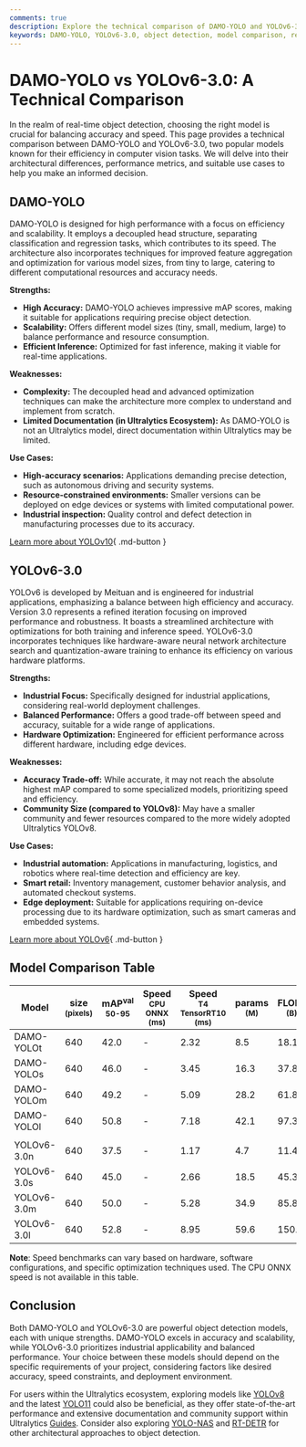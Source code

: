 ```yaml
---
comments: true
description: Explore the technical comparison of DAMO-YOLO and YOLOv6-3.0, analyzing accuracy, speed, architecture, and use cases in real-time object detection.
keywords: DAMO-YOLO, YOLOv6-3.0, object detection, model comparison, real-time AI, computer vision, Ultralytics, efficiency, accuracy
---
```


# DAMO-YOLO vs YOLOv6-3.0: A Technical Comparison

<script async src="https://cdn.jsdelivr.net/npm/chart.js@latest/dist/chart.min.js"></script>
<script defer src="../../javascript/benchmark.js"></script>

<canvas id="modelComparisonChart" width="1024" height="400" active-models='["DAMO-YOLO", "YOLOv6-3.0"]'></canvas>

In the realm of real-time object detection, choosing the right model is crucial for balancing accuracy and speed. This page provides a technical comparison between DAMO-YOLO and YOLOv6-3.0, two popular models known for their efficiency in computer vision tasks. We will delve into their architectural differences, performance metrics, and suitable use cases to help you make an informed decision.

## DAMO-YOLO

DAMO-YOLO is designed for high performance with a focus on efficiency and scalability. It employs a decoupled head structure, separating classification and regression tasks, which contributes to its speed. The architecture also incorporates techniques for improved feature aggregation and optimization for various model sizes, from tiny to large, catering to different computational resources and accuracy needs.

**Strengths:**

- **High Accuracy:** DAMO-YOLO achieves impressive mAP scores, making it suitable for applications requiring precise object detection.
- **Scalability:** Offers different model sizes (tiny, small, medium, large) to balance performance and resource consumption.
- **Efficient Inference:** Optimized for fast inference, making it viable for real-time applications.

**Weaknesses:**

- **Complexity:** The decoupled head and advanced optimization techniques can make the architecture more complex to understand and implement from scratch.
- **Limited Documentation (in Ultralytics Ecosystem):** As DAMO-YOLO is not an Ultralytics model, direct documentation within Ultralytics may be limited.

**Use Cases:**

- **High-accuracy scenarios:** Applications demanding precise detection, such as autonomous driving and security systems.
- **Resource-constrained environments:** Smaller versions can be deployed on edge devices or systems with limited computational power.
- **Industrial inspection:** Quality control and defect detection in manufacturing processes due to its accuracy.

[Learn more about YOLOv10](https://docs.ultralytics.com/models/yolov10/){ .md-button }

## YOLOv6-3.0

YOLOv6 is developed by Meituan and is engineered for industrial applications, emphasizing a balance between high efficiency and accuracy. Version 3.0 represents a refined iteration focusing on improved performance and robustness. It boasts a streamlined architecture with optimizations for both training and inference speed. YOLOv6-3.0 incorporates techniques like hardware-aware neural network architecture search and quantization-aware training to enhance its efficiency on various hardware platforms.

**Strengths:**

- **Industrial Focus:** Specifically designed for industrial applications, considering real-world deployment challenges.
- **Balanced Performance:** Offers a good trade-off between speed and accuracy, suitable for a wide range of applications.
- **Hardware Optimization:** Engineered for efficient performance across different hardware, including edge devices.

**Weaknesses:**

- **Accuracy Trade-off:** While accurate, it may not reach the absolute highest mAP compared to some specialized models, prioritizing speed and efficiency.
- **Community Size (compared to YOLOv8):** May have a smaller community and fewer resources compared to the more widely adopted Ultralytics YOLOv8.

**Use Cases:**

- **Industrial automation:** Applications in manufacturing, logistics, and robotics where real-time detection and efficiency are key.
- **Smart retail:** Inventory management, customer behavior analysis, and automated checkout systems.
- **Edge deployment:** Suitable for applications requiring on-device processing due to its hardware optimization, such as smart cameras and embedded systems.

[Learn more about YOLOv6](https://docs.ultralytics.com/models/yolov6/){ .md-button }

## Model Comparison Table

| Model       | size<br><sup>(pixels) | mAP<sup>val<br>50-95 | Speed<br><sup>CPU ONNX<br>(ms) | Speed<br><sup>T4 TensorRT10<br>(ms) | params<br><sup>(M) | FLOPs<br><sup>(B) |
| ----------- | --------------------- | -------------------- | ------------------------------ | ----------------------------------- | ------------------ | ----------------- |
| DAMO-YOLOt  | 640                   | 42.0                 | -                              | 2.32                                | 8.5                | 18.1              |
| DAMO-YOLOs  | 640                   | 46.0                 | -                              | 3.45                                | 16.3               | 37.8              |
| DAMO-YOLOm  | 640                   | 49.2                 | -                              | 5.09                                | 28.2               | 61.8              |
| DAMO-YOLOl  | 640                   | 50.8                 | -                              | 7.18                                | 42.1               | 97.3              |
|             |                       |                      |                                |                                     |                    |                   |
| YOLOv6-3.0n | 640                   | 37.5                 | -                              | 1.17                                | 4.7                | 11.4              |
| YOLOv6-3.0s | 640                   | 45.0                 | -                              | 2.66                                | 18.5               | 45.3              |
| YOLOv6-3.0m | 640                   | 50.0                 | -                              | 5.28                                | 34.9               | 85.8              |
| YOLOv6-3.0l | 640                   | 52.8                 | -                              | 8.95                                | 59.6               | 150.7             |

**Note**: Speed benchmarks can vary based on hardware, software configurations, and specific optimization techniques used. The CPU ONNX speed is not available in this table.

## Conclusion

Both DAMO-YOLO and YOLOv6-3.0 are powerful object detection models, each with unique strengths. DAMO-YOLO excels in accuracy and scalability, while YOLOv6-3.0 prioritizes industrial applicability and balanced performance. Your choice between these models should depend on the specific requirements of your project, considering factors like desired accuracy, speed constraints, and deployment environment.

For users within the Ultralytics ecosystem, exploring models like [YOLOv8](https://docs.ultralytics.com/models/yolov8/) and the latest [YOLO11](https://docs.ultralytics.com/models/yolo11/) could also be beneficial, as they offer state-of-the-art performance and extensive documentation and community support within Ultralytics [Guides](https://docs.ultralytics.com/guides/). Consider also exploring [YOLO-NAS](https://docs.ultralytics.com/models/yolo-nas/) and [RT-DETR](https://docs.ultralytics.com/models/rtdetr/) for other architectural approaches to object detection.
